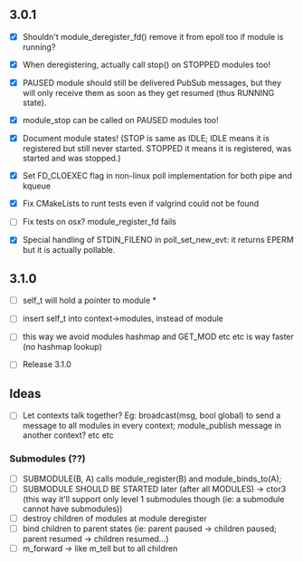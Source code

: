 ## 3.0.1

- [x] Shouldn't module_deregister_fd() remove it from epoll too if module is running?
- [x] When deregistering, actually call stop() on STOPPED modules too!
- [x] PAUSED module should still be delivered PubSub messages, but they will only receive them as soon as they get resumed (thus RUNNING state).
- [x] module_stop can be called on PAUSED modules too!
- [x] Document module states! (STOP is same as IDLE; IDLE means it is registered but still never started. STOPPED it means it is registered, was started and was stopped.)

- [x] Set FD_CLOEXEC flag in non-linux poll implementation for both pipe and kqueue

- [x] Fix CMakeLists to runt tests even if valgrind could not be found

- [ ] Fix tests on osx? module_register_fd fails
- [x] Special handling of STDIN_FILENO in poll_set_new_evt: it returns EPERM but it is actually pollable.

## 3.1.0

- [ ] self_t will hold a pointer to module *
- [ ] insert self_t into context->modules, instead of module
- [ ] this way we avoid modules hashmap and GET_MOD etc etc is way faster (no hashmap lookup)

- [ ] Release 3.1.0

## Ideas

- [ ] Let contexts talk together? Eg: broadcast(msg, bool global) to send a message to all modules in every context; module_publish message in another context? etc etc

### Submodules (??)

- [ ] SUBMODULE(B, A) calls module_register(B) and module_binds_to(A);
- [ ] SUBMODULE SHOULD BE STARTED later (after all MODULES) -> ctor3 (this way it'll support only level 1 submodules though (ie: a submodule cannot have submodules))
- [ ] destroy children of modules at module deregister
- [ ] bind children to parent states (ie: parent paused -> children paused; parent resumed -> children resumed...)
- [ ] m_forward -> like m_tell but to all children
